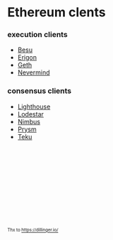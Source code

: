 # Ethereum clents
### execution clients
- [Besu]
- [Erigon]
- [Geth]
- [Nevermind]
### consensus clients
- [Lighthouse]
- [Lodestar](https://github.com/ChainSafe/lodestar)
- [Nimbus](https://github.com/status-im/nimbus-eth2)
- [Prysm](https://github.com/prysmaticlabs/prysm)
- [Teku](https://github.com/ConsenSys/teku)

<br><br><br><br><br><br>
---
<sub><sup>Thx to https://dillinger.io/</sup></sub>

[//]: # (These are reference links used in the body of this note and get stripped out when the markdown processor does its job. There is no need to format nicely because it shouldn't be seen. Thanks SO - http://stackoverflow.com/questions/4823468/store-comments-in-markdown-syntax)
   [Lighthouse]: <https://github.com/sigp/lighthouse>
   [Geth]: <https://github.com/ethereum/go-ethereum>
   [Nevermind]: <https://github.com/NethermindEth/nethermind>
   [Erigon]: <https://github.com/ledgerwatch/erigon>
   [Besu]: <https://github.com/hyperledger/besu>
